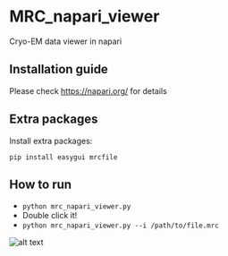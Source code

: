 # MRC_napari_viewer
Cryo-EM data viewer in napari

## Installation guide
Please check https://napari.org/ for details

## Extra packages
Install extra packages:
```
pip install easygui mrcfile
```

## How to run
* ```python mrc_napari_viewer.py```
* Double click it!
* ```python mrc_napari_viewer.py --i /path/to/file.mrc```

![alt text](https://github.com/dzyla/MRC_napari_viewer/blob/main/out.gif)
